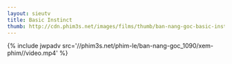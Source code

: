 ```yaml
---
layout: sieutv
title: Basic Instinct
thumb: http://cdn.phim3s.net/images/films/thumb/ban-nang-goc-basic-instinct.jpg
---
```

{% include jwpadv src='//phim3s.net/phim-le/ban-nang-goc_1090/xem-phim//video.mp4' %}